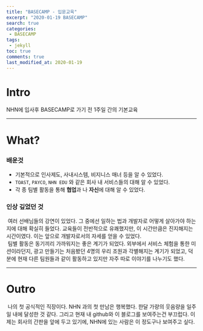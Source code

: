 ```yaml
---
title: "BASECAMP - 입문교육"
excerpt: "2020-01-19 BASECAMP" 
search: true
categories:
 - BASECAMP
tags:
 - jekyll
toc: true
comments: true
last_modified_at: 2020-01-19
---
```


# Intro  
NHN에 입사후 BASECAMP로 가기 전 1주일 간의 기본교육

---
# What?  
### 배운것  
- 기본적으로 인사제도, 사내시스템, 비지니스 매너 등을 알 수 있었다.
- `TOAST`, `PAYCO`, `NHN EDU` 와 같은 회사 내 서비스들의 대해 알 수 있었다.
- 각 종 팀별 활동을 통해 **협업**과 나 **자신**에 대해 알 수 있었다.

### 인상 깊었던 것
 &nbsp;여러 선배님들의 강연이 있었다. 그 중에선 일하는 법과 개발자로 어떻게 살아가야 하는지에 대해 확실히 들었다. 교육들이 전반적으로 유쾌했지만, 이 시간만큼은 진지해지는 시간이였다. 이는 앞으로 개발자로서의 자세를 얻을 수 있었다.  
 &nbsp;팀별 활동은 동기끼리 가까워지는 좋은 계기가 되었다. 외부에서 서비스 체험을 통한 미션이라던지, 광고 만들기는 처음봤던 4명의 우리 조원과 각별해지는 계기가 되었고, 덕분에 현재 다른 팀원들과 같이 활동하고 있지만 자주 따로 이야기를 나누기도 했다.

---
# Outro
 &nbsp;나의 첫 공식적인 직장이다. NHN 과의 첫 만남은 행복했다. 한달 가량의 웃음량을 일주일 내에 달성한 것 같다. 그리고 현재 내 github와 이 블로그를 보여주는건 부끄럽다. 이제는 회사의 간판을 앞에 두고 있기에, NHN에 있는 사람은 이 정도구나 보여주고 싶다. 

